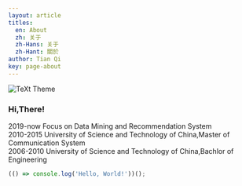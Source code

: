 ```yaml
---
layout: article
titles:
  en: About
  zh: 关于
  zh-Hans: 关于
  zh-Hant: 關於
author: Tian Qi
key: page-about
---
```


![TeXt Theme](https://raw.githubusercontent.com/kitian616/jekyll-TeXt-theme/master/screenshots/TeXt-home.png)

### Hi,There!
2019-now Focus on Data Mining and Recommendation System  
2010-2015 University of Science and Technology of China,Master of Communication System  
2006-2010 University of Science and Technology of China,Bachlor of Engineering  

```javascript
(() => console.log('Hello, World!'))();
```

